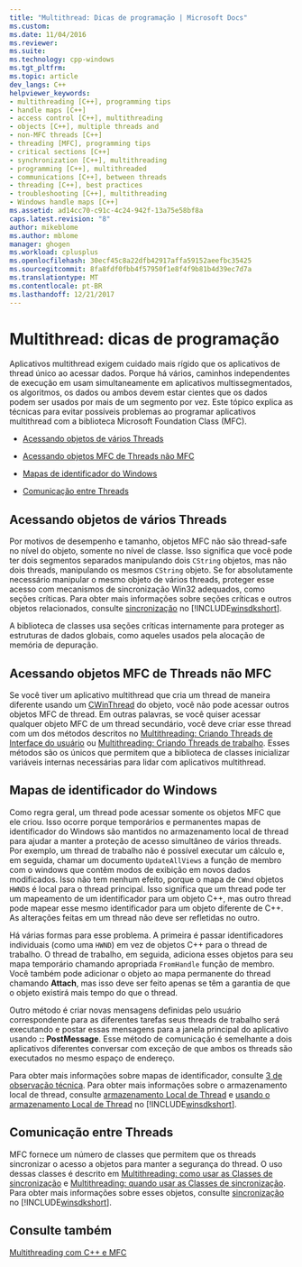 ```yaml
---
title: "Multithread: Dicas de programação | Microsoft Docs"
ms.custom: 
ms.date: 11/04/2016
ms.reviewer: 
ms.suite: 
ms.technology: cpp-windows
ms.tgt_pltfrm: 
ms.topic: article
dev_langs: C++
helpviewer_keywords:
- multithreading [C++], programming tips
- handle maps [C++]
- access control [C++], multithreading
- objects [C++], multiple threads and
- non-MFC threads [C++]
- threading [MFC], programming tips
- critical sections [C++]
- synchronization [C++], multithreading
- programming [C++], multithreaded
- communications [C++], between threads
- threading [C++], best practices
- troubleshooting [C++], multithreading
- Windows handle maps [C++]
ms.assetid: ad14cc70-c91c-4c24-942f-13a75e58bf8a
caps.latest.revision: "8"
author: mikeblome
ms.author: mblome
manager: ghogen
ms.workload: cplusplus
ms.openlocfilehash: 30ecf45c8a22dfb42917affa59152aeefbc35425
ms.sourcegitcommit: 8fa8fdf0fbb4f57950f1e8f4f9b81b4d39ec7d7a
ms.translationtype: MT
ms.contentlocale: pt-BR
ms.lasthandoff: 12/21/2017
---
```

# <a name="multithreading-programming-tips"></a>Multithread: dicas de programação
Aplicativos multithread exigem cuidado mais rígido que os aplicativos de thread único ao acessar dados. Porque há vários, caminhos independentes de execução em usam simultaneamente em aplicativos multissegmentados, os algoritmos, os dados ou ambos devem estar cientes que os dados podem ser usados por mais de um segmento por vez. Este tópico explica as técnicas para evitar possíveis problemas ao programar aplicativos multithread com a biblioteca Microsoft Foundation Class (MFC).  
  
-   [Acessando objetos de vários Threads](#_core_accessing_objects_from_multiple_threads)  
  
-   [Acessando objetos MFC de Threads não MFC](#_core_accessing_mfc_objects_from_non.2d.mfc_threads)  
  
-   [Mapas de identificador do Windows](#_core_windows_handle_maps)  
  
-   [Comunicação entre Threads](#_core_communicating_between_threads)  
  
##  <a name="_core_accessing_objects_from_multiple_threads"></a>Acessando objetos de vários Threads  
 Por motivos de desempenho e tamanho, objetos MFC não são thread-safe no nível do objeto, somente no nível de classe. Isso significa que você pode ter dois segmentos separados manipulando dois `CString` objetos, mas não dois threads, manipulando os mesmos `CString` objeto. Se for absolutamente necessário manipular o mesmo objeto de vários threads, proteger esse acesso com mecanismos de sincronização Win32 adequados, como seções críticas. Para obter mais informações sobre seções críticas e outros objetos relacionados, consulte [sincronização](http://msdn.microsoft.com/library/windows/desktop/ms686353) no [!INCLUDE[winsdkshort](../atl-mfc-shared/reference/includes/winsdkshort_md.md)].  
  
 A biblioteca de classes usa seções críticas internamente para proteger as estruturas de dados globais, como aqueles usados pela alocação de memória de depuração.  
  
##  <a name="_core_accessing_mfc_objects_from_non.2d.mfc_threads"></a>Acessando objetos MFC de Threads não MFC  
 Se você tiver um aplicativo multithread que cria um thread de maneira diferente usando um [CWinThread](../mfc/reference/cwinthread-class.md) do objeto, você não pode acessar outros objetos MFC de thread. Em outras palavras, se você quiser acessar qualquer objeto MFC de um thread secundário, você deve criar esse thread com um dos métodos descritos no [Multithreading: Criando Threads de Interface do usuário](../parallel/multithreading-creating-user-interface-threads.md) ou [Multithreading: Criando Threads de trabalho](../parallel/multithreading-creating-worker-threads.md). Esses métodos são os únicos que permitem que a biblioteca de classes inicializar variáveis internas necessárias para lidar com aplicativos multithread.  
  
##  <a name="_core_windows_handle_maps"></a>Mapas de identificador do Windows  
 Como regra geral, um thread pode acessar somente os objetos MFC que ele criou. Isso ocorre porque temporários e permanentes mapas de identificador do Windows são mantidos no armazenamento local de thread para ajudar a manter a proteção de acesso simultâneo de vários threads. Por exemplo, um thread de trabalho não é possível executar um cálculo e, em seguida, chamar um documento `UpdateAllViews` a função de membro com o windows que contêm modos de exibição em novos dados modificados. Isso não tem nenhum efeito, porque o mapa de `CWnd` objetos `HWND`s é local para o thread principal. Isso significa que um thread pode ter um mapeamento de um identificador para um objeto C++, mas outro thread pode mapear esse mesmo identificador para um objeto diferente de C++. As alterações feitas em um thread não deve ser refletidas no outro.  
  
 Há várias formas para esse problema. A primeira é passar identificadores individuais (como uma `HWND`) em vez de objetos C++ para o thread de trabalho. O thread de trabalho, em seguida, adiciona esses objetos para seu mapa temporário chamando apropriada `FromHandle` função de membro. Você também pode adicionar o objeto ao mapa permanente do thread chamando **Attach**, mas isso deve ser feito apenas se têm a garantia de que o objeto existirá mais tempo do que o thread.  
  
 Outro método é criar novas mensagens definidas pelo usuário correspondente para as diferentes tarefas seus threads de trabalho será executando e postar essas mensagens para a janela principal do aplicativo usando **:: PostMessage**. Esse método de comunicação é semelhante a dois aplicativos diferentes conversar com exceção de que ambos os threads são executados no mesmo espaço de endereço.  
  
 Para obter mais informações sobre mapas de identificador, consulte [3 de observação técnica](../mfc/tn003-mapping-of-windows-handles-to-objects.md). Para obter mais informações sobre o armazenamento local de thread, consulte [armazenamento Local de Thread](http://msdn.microsoft.com/library/windows/desktop/ms686749) e [usando o armazenamento Local de Thread](http://msdn.microsoft.com/library/windows/desktop/ms686991) no [!INCLUDE[winsdkshort](../atl-mfc-shared/reference/includes/winsdkshort_md.md)].  
  
##  <a name="_core_communicating_between_threads"></a>Comunicação entre Threads  
 MFC fornece um número de classes que permitem que os threads sincronizar o acesso a objetos para manter a segurança do thread. O uso dessas classes é descrito em [Multithreading: como usar as Classes de sincronização](../parallel/multithreading-how-to-use-the-synchronization-classes.md) e [Multithreading: quando usar as Classes de sincronização](../parallel/multithreading-when-to-use-the-synchronization-classes.md). Para obter mais informações sobre esses objetos, consulte [sincronização](http://msdn.microsoft.com/library/windows/desktop/ms686353) no [!INCLUDE[winsdkshort](../atl-mfc-shared/reference/includes/winsdkshort_md.md)].  
  
## <a name="see-also"></a>Consulte também  
 [Multithreading com C++ e MFC](../parallel/multithreading-with-cpp-and-mfc.md)